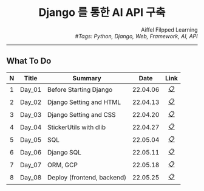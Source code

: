 <h1 align="center">Django 를 통한 AI API 구축</h1>

<div align="right">
  Aiffel Filpped Learning
  <br>
  <i>#Tags: Python, Django, Web, Framework, AI, API</i>
</div>

---

## What To Do

|N|Title|Summary|Date|Link|
|:---:|---|---|:---:|:---:|
|1|Day_01|Before Starting Django|22.04.06|[📋][Day_01]|
|2|Day_02|Django Setting and HTML|22.04.13|[📋][Day_02]|
|3|Day_03|Django Setting and CSS|22.04.20|[📋][Day_03]|
|4|Day_04|StickerUtils with dlib|22.04.27|[📋][Day_04]|
|5|Day_05|SQL|22.05.04|[📋][Day_05]|
|6|Day_06|Django SQL|22.05.11|[📋][Day_06]|
|7|Day_07|ORM, GCP|22.05.18|[📋][Day_07]|
|8|Day_08|Deploy (frontend, backend)|22.05.25|[📋][Day_08]|

[Day_01]: Day_01/README.md
[Day_02]: Day_02/README.md
[Day_03]: Day_03/README.md
[Day_04]: Day_04/README.md
[Day_05]: Day_05/README.md
[Day_06]: Day_06/README.md
[Day_07]: Day_07/README.md
[Day_08]: Day_08/README.md
